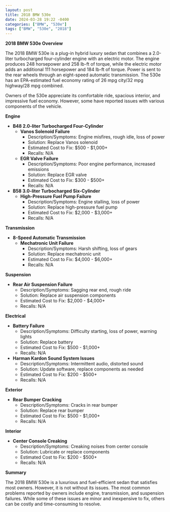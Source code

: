 ```yaml
---
layout: post
title: 2018 BMW 530e
date: 2024-03-28 19:22 -0400
categories: ["BMW", "530e"]
tags: ["BMW", "530e", "2018"]
---
```

**2018 BMW 530e Overview**

The 2018 BMW 530e is a plug-in hybrid luxury sedan that combines a 2.0-liter turbocharged four-cylinder engine with an electric motor. The engine produces 248 horsepower and 258 lb-ft of torque, while the electric motor adds an additional 111 horsepower and 184 lb-ft of torque. Power is sent to the rear wheels through an eight-speed automatic transmission. The 530e has an EPA-estimated fuel economy rating of 26 mpg city/32 mpg highway/28 mpg combined.

Owners of the 530e appreciate its comfortable ride, spacious interior, and impressive fuel economy. However, some have reported issues with various components of the vehicle.

**Engine**

* **B48 2.0-liter Turbocharged Four-Cylinder**
    * **Vanos Solenoid Failure**
        * Description/Symptoms: Engine misfires, rough idle, loss of power
        * Solution: Replace Vanos solenoid
        * Estimated Cost to Fix: $500 - $1,000+
        * Recalls: N/A
    * **EGR Valve Failure**
        * Description/Symptoms: Poor engine performance, increased emissions
        * Solution: Replace EGR valve
        * Estimated Cost to Fix: $300 - $500+
        * Recalls: N/A
* **B58 3.0-liter Turbocharged Six-Cylinder**
    * **High-Pressure Fuel Pump Failure**
        * Description/Symptoms: Engine stalling, loss of power
        * Solution: Replace high-pressure fuel pump
        * Estimated Cost to Fix: $2,000 - $3,000+
        * Recalls: N/A

**Transmission**

* **8-Speed Automatic Transmission**
    * **Mechatronic Unit Failure**
        * Description/Symptoms: Harsh shifting, loss of gears
        * Solution: Replace mechatronic unit
        * Estimated Cost to Fix: $4,000 - $6,000+
        * Recalls: N/A

**Suspension**

* **Rear Air Suspension Failure**
    * Description/Symptoms: Sagging rear end, rough ride
    * Solution: Replace air suspension components
    * Estimated Cost to Fix: $2,000 - $4,000+
    * Recalls: N/A

**Electrical**

* **Battery Failure**
    * Description/Symptoms: Difficulty starting, loss of power, warning lights
    * Solution: Replace battery
    * Estimated Cost to Fix: $500 - $1,000+
    * Recalls: N/A
* **Harman Kardon Sound System Issues**
    * Description/Symptoms: Intermittent audio, distorted sound
    * Solution: Update software, replace components as needed
    * Estimated Cost to Fix: $200 - $500+
    * Recalls: N/A

**Exterior**

* **Rear Bumper Cracking**
    * Description/Symptoms: Cracks in rear bumper
    * Solution: Replace rear bumper
    * Estimated Cost to Fix: $500 - $1,000+
    * Recalls: N/A

**Interior**

* **Center Console Creaking**
    * Description/Symptoms: Creaking noises from center console
    * Solution: Lubricate or replace components
    * Estimated Cost to Fix: $200 - $500+
    * Recalls: N/A

**Summary**

The 2018 BMW 530e is a luxurious and fuel-efficient sedan that satisfies most owners. However, it is not without its issues. The most common problems reported by owners include engine, transmission, and suspension failures. While some of these issues are minor and inexpensive to fix, others can be costly and time-consuming to resolve.
